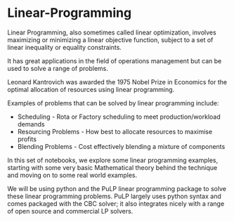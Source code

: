 # Linear-Programming

Linear Programming, also sometimes called linear optimization, involves maximizing or minimizing a linear objective function, subject to a set of linear inequality or equality constraints.

It has great applications in the field of operations management but can be used to solve a range of problems.

Leonard Kantrovich was awarded the 1975 Nobel Prize in Economics for the optimal allocation of resources using linear programming.

Examples of problems that can be solved by linear programming include:

- Scheduling - Rota or Factory scheduling to meet production/workload demands
- Resourcing Problems - How best to allocate resources to maximise profits
- Blending Problems - Cost effectively blending a mixture of components

In this set of notebooks, we explore some linear programming examples, starting with some very basic Mathematical theory behind the technique and moving on to some real world examples.

We will be using python and the PuLP linear programming package to solve these linear programming problems. PuLP largely uses python syntax and comes packaged with the CBC solver; it also integrates nicely with a range of open source and commercial LP solvers.
